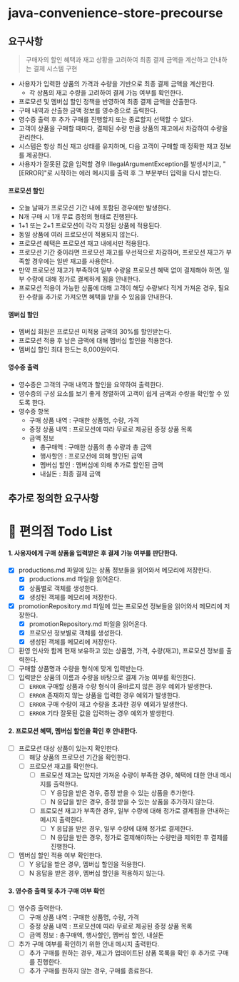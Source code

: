 # java-convenience-store-precourse

## 요구사항

> 구매자의 할인 혜택과 재고 상황을 고려하여 최종 결제 금액을 계산하고 안내하는 결제 시스템 구현

- 사용자가 입력한 상품의 가격과 수량을 기반으로 최종 결제 금액을 계산한다.
    - 각 상품의 재고 수량을 고려하여 결제 가능 여부를 확인한다.
- 프로모션 및 멤버십 할인 정책을 반영하여 최종 결제 금액을 산출한다.
- 구매 내역과 산출한 금액 정보를 영수증으로 출력한다.
- 영수증 출력 후 추가 구매를 진행할지 또는 종료할지 선택할 수 있다.
- 고객이 상품을 구매할 때마다, 결제된 수량 만큼 상품의 재고에서 차감하여 수량을 관리한다.
- 시스템은 항상 최신 재고 상태를 유지하며, 다음 고객이 구매할 때 정확한 재고 정보를 제공한다.
- 사용자가 잘못된 값을 입력할 경우 IllegalArgumentException를 발생시키고,
  "[ERROR]"로 시작하는 에러 메시지를 출력 후 그 부분부터 입력을 다시 받는다.

#### 프로모션 할인

- 오늘 날짜가 프로모션 기간 내에 포함된 경우에만 발생한다.
- N개 구매 시 1개 무료 증정의 형태로 진행된다.
- 1+1 또는 2+1 프로모션이 각각 지정된 상품에 적용된다.
- 동일 상품에 여러 프로모션이 적용되지 않는다.
- 프로모션 혜택은 프로모션 재고 내에서만 적용된다.
- 프로모션 기간 중이라면 프로모션 재고를 우선적으로 차감하며, 프로모션 재고가 부족할 경우에는 일반 재고를 사용한다.
- 만약 프로모션 재고가 부족하여 일부 수량을 프로모션 혜택 없이 결제해야 하면, 일부 수량에 대해 정가로 결제하게 됨을 안내한다.
- 프로모션 적용이 가능한 상품에 대해 고객이 해당 수량보다 적게 가져온 경우, 필요한 수량을 추가로 가져오면 혜택을 받을 수 있음을 안내한다.

#### 멤버십 할인

- 멤버십 회원은 프로모션 미적용 금액의 30%를 할인받는다.
- 프로모션 적용 후 남은 금액에 대해 멤버십 할인을 적용한다.
- 멤버십 할인 최대 한도는 8,000원이다.

#### 영수증 출력

- 영수증은 고객의 구매 내역과 할인을 요약하여 출력한다.
- 영수증의 구성 요소를 보기 좋게 정렬하여 고객이 쉽게 금액과 수량을 확인할 수 있도록 한다.
- 영수증 항목
    - 구매 상품 내역 : 구매한 상품명, 수량, 가격
    - 증정 상품 내역 : 프로모션에 따라 무료로 제공된 증정 상품 목록
    - 금액 정보
        - 총구매액 : 구매한 상품의 총 수량과 총 금액
        - 행사할인 : 프로모션에 의해 할인된 금액
        - 멤버십 할인 : 멤버십에 의해 추가로 할인된 금액
        - 내실돈 : 최종 결제 금액

## 추가로 정의한 요구사항

# 🏪 편의점 Todo List

#### 1. 사용자에게 구매 상품을 입력받은 후 결제 가능 여부를 판단한다.

- [x] productions.md 파일에 있는 상품 정보들을 읽어와서 메모리에 저장한다.
    - [x] productions.md 파일을 읽어온다.
    - [x] 상품별로 객체를 생성한다.
    - [x] 생성된 객체를 메모리에 저장한다.
- [x] promotionRepository.md 파일에 있는 프로모션 정보들을 읽어와서 메모리에 저장한다.
    - [x] promotionRepository.md 파일을 읽어온다.
    - [x] 프로모션 정보별로 객체를 생성한다.
    - [x] 생성된 객체를 메모리에 저장한다.
- [ ] 환영 인사와 함께 현재 보유하고 있는 상품명, 가격, 수량(재고), 프로모션 정보를 출력한다.
- [ ] 구매할 상품명과 수량을 형식에 맞게 입력받는다.
- [ ] 입력받은 상품의 이름과 수량을 바탕으로 결제 가능 여부를 확인한다.
    - [ ] `ERROR` 구매할 상품과 수량 형식이 올바르지 않은 경우 예외가 발생한다.
    - [ ] `ERROR` 존재하지 않는 상품을 입력한 경우 예외가 발생한다.
    - [ ] `ERROR` 구매 수량이 재고 수량을 초과한 경우 예외가 발생한다.
    - [ ] `ERROR` 기타 잘못된 값을 입력하는 경우 예외가 발생한다.

#### 2. 프로모션 혜택, 멤버십 할인을 확인 후 안내한다.

- [ ] 프로모션 대상 상품이 있는지 확인한다.
    - [ ] 해당 상품의 프로모션 기간을 확인한다.
    - [ ] 프로모션 재고를 확인한다.
        - [ ] 프로모션 재고는 많지만 가져온 수량이 부족한 경우, 혜택에 대한 안내 메시지를 출력한다.
            - [ ] Y 응답을 받은 경우, 증정 받을 수 있는 상품을 추가한다.
            - [ ] N 응답을 받은 경우, 증정 받을 수 있는 상품을 추가하지 않는다.
        - [ ] 프로모션 재고가 부족한 경우, 일부 수량에 대해 정가로 결제됨을 안내하는 메시지 출력한다.
            - [ ] Y 응답을 받은 경우, 일부 수량에 대해 정가로 결제한다.
            - [ ] N 응답을 받은 경우, 정가로 결제해야하는 수량만큼 제외한 후 결제를 진행한다.
- [ ] 멤버십 할인 적용 여부 확인한다.
    - [ ] Y 응답을 받은 경우, 멤버십 할인을 적용한다.
    - [ ] N 응답을 받은 경우, 멤버십 할인을 적용하지 않는다.

#### 3. 영수증 출력 및 추가 구매 여부 확인

- [ ] 영수증 출력한다.
    - [ ] 구매 상품 내역 : 구매한 상품명, 수량, 가격
    - [ ] 증정 상품 내역 : 프로모션에 따라 무료로 제공된 증정 상품 목록
    - [ ] 금액 정보 : 총구매액, 행사할인, 멤버십 할인, 내실돈
- [ ] 추가 구매 여부를 확인하기 위한 안내 메시지 출력한다.
    - [ ] 추가 구매를 원하는 경우, 재고가 업데이트된 상품 목록을 확인 후 추가로 구매를 진행한다.
    - [ ] 추가 구매를 원하지 않는 경우, 구매를 종료한다.
